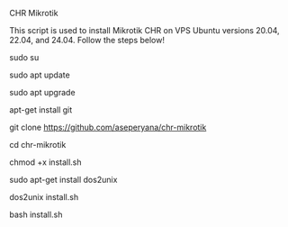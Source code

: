 CHR Mikrotik

This script is used to install Mikrotik CHR on VPS Ubuntu versions 20.04, 22.04, and 24.04. Follow the steps below!

sudo su

sudo apt update

sudo apt upgrade

apt-get install git

git clone https://github.com/aseperyana/chr-mikrotik

cd chr-mikrotik

chmod +x install.sh

sudo apt-get install dos2unix

dos2unix install.sh

bash install.sh
